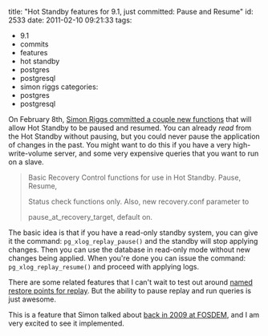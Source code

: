title: "Hot Standby features for 9.1, just committed: Pause and Resume"
id: 2533
date: 2011-02-10 09:21:33
tags: 
- 9.1
- commits
- features
- hot standby
- postgres
- postgresql
- simon riggs
categories: 
- postgres
- postgresql

On February 8th, [Simon Riggs committed a couple new functions](http://git.postgresql.org/gitweb?p=postgresql.git;a=commitdiff;h=8c6e3adbf792c2bba448e88cbf2c8e03fb802e73) that will allow Hot Standby to be paused and resumed. You can already *read* from the Hot Standby without pausing, but you could never pause the application of changes in the past. You might want to do this if you have a very high-write-volume server, and some very expensive queries that you want to run on a slave.

> Basic Recovery Control functions for use in Hot Standby. Pause, Resume,> 
> Status check functions only. Also, new recovery.conf parameter to> 
> pause_at_recovery_target, default on.

The basic idea is that if you have a read-only standby system, you can give it the command: `pg_xlog_replay_pause()` and the standby will stop applying changes. Then you can use the database in read-only mode without new changes being applied. When you're done you can issue the command: `pg_xlog_replay_resume()` and proceed with applying logs.

There are some related features that I can't wait to test out around [named restore points for replay](http://git.postgresql.org/gitweb?p=postgresql.git;a=commitdiff;h=c016ce728139be95bb0dc7c4e5640507334c2339). But the ability to pause replay and run queries is just awesome. 

This is a feature that Simon talked about [back in 2009 at FOSDEM](http://www.chesnok.com/daily/2009/02/07/simon-riggs-just-rocked-my-world/), and I am very excited to see it implemented.
